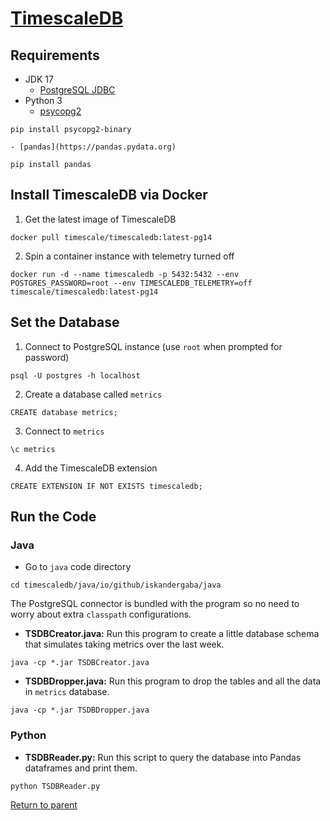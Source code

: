 # [TimescaleDB](https://www.timescale.com)
## Requirements
- JDK 17
	- [PostgreSQL JDBC](https://jdbc.postgresql.org)
- Python 3
	- [psycopg2](https://www.psycopg.org)
```
pip install psycopg2-binary
```

	- [pandas](https://pandas.pydata.org)
```
pip install pandas
```

## Install TimescaleDB via Docker
1. Get the latest image of TimescaleDB
```
docker pull timescale/timescaledb:latest-pg14
```

2. Spin a container instance with telemetry turned off
```
docker run -d --name timescaledb -p 5432:5432 --env POSTGRES_PASSWORD=root --env TIMESCALEDB_TELEMETRY=off timescale/timescaledb:latest-pg14
```

## Set the Database

1. Connect to PostgreSQL instance (use `root` when prompted for password)
```
psql -U postgres -h localhost
```

2. Create a database called `metrics`
```
CREATE database metrics;
```

3. Connect to `metrics`
```
\c metrics
```

4. Add the TimescaleDB extension
```
CREATE EXTENSION IF NOT EXISTS timescaledb;
```

## Run the Code
### Java
- Go to `java` code directory
```
cd timescaledb/java/io/github/iskandergaba/java
```

The PostgreSQL connector is bundled with the program so no need to worry about extra `classpath` configurations.

- **TSDBCreator.java:** Run this program to create a little database schema that simulates taking metrics over the last week.
```
java -cp *.jar TSDBCreator.java
```

- **TSDBDropper.java:** Run this program to drop the tables and all the data in `metrics` database.
```
java -cp *.jar TSDBDropper.java
```

### Python
- **TSDBReader.py:** Run this script to query the database into Pandas dataframes and print them.
```
python TSDBReader.py 
```

[Return to parent](../README.md)